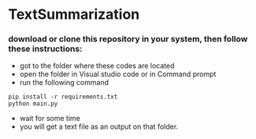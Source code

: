 # TextSummarization

### download or clone this repository in your system, then follow these instructions:
- got to the folder where these codes are located
- open the folder in Visual studio code or in Command prompt
- run the following command
```
pip install -r requirements.txt
python main.py 
```
- wait for some time
- you will get a text file as an output on that folder.
